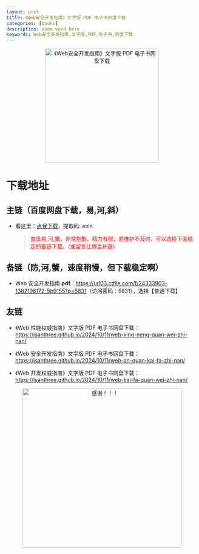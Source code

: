 ```yaml
---
layout: post
title: 《Web安全开发指南》文字版 PDF 电子书网盘下载
categories: [books]
description: some word here
keywords: Web安全开发指南,文字版,PDF,电子书,网盘下载
---
```


<div align="center"><img src="https://pic.imgdb.cn/item/6706352cd29ded1a8c7c3e02.png" alt="《Web安全开发指南》文字版 PDF 电子书网盘下载" width="300px" height="auto"></div>

# 下载地址

## 主链（百度网盘下载，易,河,斜）

- 看这里：[点我下载](https://pan.baidu.com/s/1iMXUbSbtZQZjDcqDmnWUyw?pwd=aoln)，提取码: aoln

  > <p style="color:red" >度盘易,河,蟹，非常抱歉。精力有限，若维护不及时，可以选择下面稳定的备链下载。（或留言让博主补链）</p>

## 备链（防,河,蟹，速度稍慢，但下载稳定啊）

- Web 安全开发指南.**pdf**：<https://url03.ctfile.com/f/24333903-1382196172-5b9155?p=5831>（访问密码：5831），选择【普通下载】

## 友链

- 《Web 性能权威指南》文字版 PDF 电子书网盘下载：<https://isanthree.github.io/2024/10/11/web-xing-neng-quan-wei-zhi-nan/>

- 《Web 安全开发指南》文字版 PDF 电子书网盘下载：<https://isanthree.github.io/2024/10/11/web-an-quan-kai-fa-zhi-nan/>

- 《Web 开发权威指南》文字版 PDF 电子书网盘下载：<https://isanthree.github.io/2024/10/11/web-kai-fa-quan-wei-zhi-nan/>

<div align="center"><img src="https://pic.imgdb.cn/item/6707df6bd29ded1a8ce37031.gif" alt="感谢！！！" width="420px" height="auto"/></div>
